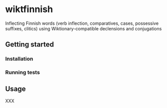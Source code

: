 # wiktfinnish
Inflecting Finnish words (verb inflection, comparatives, cases, possessive suffixes, clitics) using Wiktionary-compatible declensions and conjugations

## Getting started

### Installation

### Running tests

## Usage

XXX
